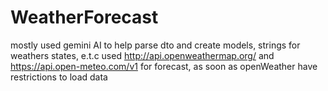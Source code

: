 # WeatherForecast

mostly used gemini AI to help parse dto and create models, strings for weathers states, e.t.c
used http://api.openweathermap.org/ and https://api.open-meteo.com/v1 for forecast, 
as soon as openWeather have restrictions to load data

